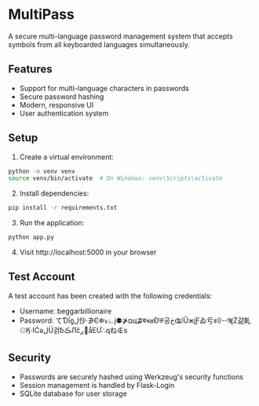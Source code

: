 # MultiPass

A secure multi-language password management system that accepts symbols from all keyboarded languages simultaneously.

## Features

- Support for multi-language characters in passwords
- Secure password hashing
- Modern, responsive UI
- User authentication system

## Setup

1. Create a virtual environment:
```bash
python -m venv venv
source venv/bin/activate  # On Windows: venv\Scripts\activate
```

2. Install dependencies:
```bash
pip install -r requirements.txt
```

3. Run the application:
```bash
python app.py
```

4. Visit http://localhost:5000 in your browser

## Test Account

A test account has been created with the following credentials:
- Username: beggarbillionaire
- Password: てƊΐƍل仯‧∌Є⛯ঌ∟ϳ⚉⋡םц⋣बҹʁĐ⛨공ڂʥٲŰжjƑゐ亏ข۩⚋ॠŻ걂֖乹⚾Ӄ‧ӀĆəڶÜ걹ƀڪЛĉׯږǻЕƯ∴ɋね∉s

## Security

- Passwords are securely hashed using Werkzeug's security functions
- Session management is handled by Flask-Login
- SQLite database for user storage 